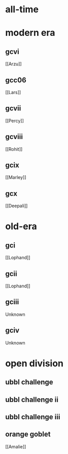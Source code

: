 # all-time

# modern era

## gcvi

[[Arzu]]

## gcc06

[[Lars]]

## gcvii

[[Percy]]

## gcviii

[[Rohit]]

## gcix

[[Marley]]

## gcx

[[Deepali]]

# old-era

## gci

[[Lophand]]

## gcii

[[Lophand]]

## gciii

Unknown

## gciv

Unknown

# open division

## ubbl challenge

## ubbl challenge ii

## ubbl challenge iii

## orange goblet

[[Amalie]]
